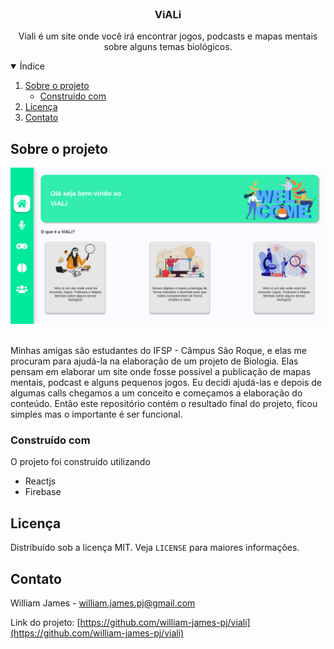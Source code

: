 <br />
<p align="center">

  <h3 align="center">ViALi</h3>

  <p align="center">
    Viali é um site onde você irá encontrar jogos, podcasts e mapas mentais sobre alguns temas biológicos.
  </p>
</p>

<details open="open">
  <summary>Índice</summary>
  <ol>
    <li>
      <a href="#sobre-o-projeto">Sobre o projeto</a>
      <ul>
        <li><a href="#construido-com">Construido com</a></li>
      </ul>
    </li>
    <li><a href="#licença">Licença</a></li>
    <li><a href="#contato">Contato</a></li>
  </ol>
</details>

## Sobre o projeto

![ViALi-screenshot](https://github.com/william-james-pj/viali/blob/master/imgReadme/img.png?raw=true)

<br />
Minhas amigas são estudantes do IFSP - Câmpus São Roque, e elas me procuram para ajudá-la na elaboração de um projeto de Biologia. Elas pensam em elaborar um site onde fosse possível a publicação de mapas mentais, podcast e alguns pequenos jogos. Eu decidi ajudá-las e depois de algumas calls chegamos a um conceito e começamos a elaboração do conteúdo. Então este repositório contém o resultado final do projeto, ficou simples mas o importante é ser funcional.

### Construído com

O projeto foi construído utilizando
* Reactjs
* Firebase

## Licença

Distribuído sob a licença MIT. Veja `LICENSE` para maiores informações.

## Contato

William James - william.james.pj@gmail.com

Link do projeto: [https://github.com/william-james-pj/viali](https://github.com/william-james-pj/viali)
